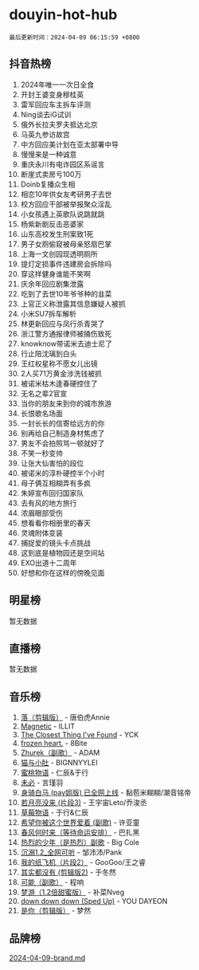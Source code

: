 # douyin-hot-hub

`最后更新时间：2024-04-09 06:15:59 +0800`

## 抖音热榜

1. 2024年唯一一次日全食
1. 开封王婆变身穆桂英
1. 雷军回应车主拆车评测
1. Ning谈去iG试训
1. 俄外长拉夫罗夫抵达北京
1. 马英九参访故宫
1. 中方回应美计划在亚太部署中导
1. 慢慢来是一种诚意
1. 重庆永川有电诈园区系谣言
1. 断崖式卖房亏100万
1. Doinb复播众生相
1. 相恋10年供女友考研男子去世
1. 校方回应干部被举报聚众淫乱
1. 小女孩遇上英歌队说跳就跳
1. 杨紫新剧反击恶婆家
1. 山东高校发生刑案致1死
1. 男子女厕偷窥被母亲怒扇巴掌
1. 上海一文创园现透明厕所
1. 提灯定损事件违建房会拆除吗
1. 穿这样健身谁能不笑啊
1. 庆余年回应剧集泄露
1. 吃到了去世10年爷爷种的韭菜
1. 上官正义称泄露其信息嫌疑人被抓
1. 小米SU7拆车解析
1. 林更新回应与凤行杀青哭了
1. 浙江警方通报律师被捅伤致死
1. knowknow带诺米去迪士尼了
1. 行止陪沈璃到白头
1. 王红权星称不愿女儿出镜
1. 2人买71万黄金涉洗钱被抓
1. 被诺米枯木逢春硬控住了
1. 无名之辈2官宣
1. 当你的朋友来到你的城市旅游
1. 长恨歌名场面
1. 一封长长的信寄给远方的你
1. 别再给自己制造身材焦虑了
1. 男友不会拍照骂一顿就好了
1. 不笑一秒变帅
1. 让张大仙害怕的段位
1. 被诺米的淳朴硬控半个小时
1. 母子俩互相糊弄有多疯
1. 朱婷宣布回归国家队
1. 去有风的地方旅行
1. 浓眉眼部受伤
1. 想看看你相册里的春天
1. 灵魂附体变装
1. 捕捉爱的镜头卡点挑战
1. 这到底是植物园还是空间站
1. EXO出道十二周年
1. 好想和你在这样的傍晚见面

## 明星榜

暂无数据

## 直播榜

暂无数据

## 音乐榜

1. [落（剪辑版）](https://sf5-hl-cdn-tos.douyinstatic.com/obj/tos-cn-ve-2774/o0h6HvN1BBbli9LtU3i5fQIleBQMF5Cg4TZmmC) - 唐伯虎Annie
1. [Magnetic](https://sf5-hl-cdn-tos.douyinstatic.com/obj/tos-cn-ve-2774/oAQCYdBNZfLACGDmVFAsfAtpy32tqErgQ3XgBN) - ILLIT
1. [The Closest Thing I've Found](https://sf5-hl-cdn-tos.douyinstatic.com/obj/tos-cn-ve-2774/514ab5d9146f4d2ca454b7adff8e5e4d) - YCK
1. [frozen heart.](https://sf3-cdn-tos.douyinstatic.com/obj/tos-cn-ve-2774/oIIWJfyjIACZA9zQMtnJ6hQQhFC4vhCupoRBsO) - 8Bite
1. [Zhurek（副歌）](https://sf6-cdn-tos.douyinstatic.com/obj/tos-cn-ve-2774/ooQm8FBZQDlf0btEYgVpCcSCQfrdJGBEKZYBGS) - ADAM
1. [猫与小肚](https://sf5-hl-cdn-tos.douyinstatic.com/obj/tos-cn-ve-2774/osZeoClMECgK8DYl6VebABgbchEtPYQjZEnRtd) - BIGNNYYLEI
1. [蜜桃物语](https://sf3-cdn-tos.douyinstatic.com/obj/tos-cn-ve-2774/oIhOSCZtIACtYU4XQkngiW9kCBfVD1Fz9IYeqL) - 仁辰&于行
1. [未必](https://sf5-hl-cdn-tos.douyinstatic.com/obj/tos-cn-ve-2774/ogntQMFnKQDZUgTCYuJgfLEtleYZZFxBQqhhFB) - 言瑾羽
1. [身骑白马 (pay姐版) 已全网上线](https://sf6-cdn-tos.douyinstatic.com/obj/tos-cn-ve-2774/oQLO5ZgLsFkaDhdIIveF2zUCgfweY0gWaH4AQG) - 黏苞米糊糊/潮音铭帝
1. [若月亮没来 (片段3)](https://sf5-hl-cdn-tos.douyinstatic.com/obj/tos-cn-ve-2774/okfyEUsGW1B1ovJi5JiN9IjvAT2lMwA054GoEB) - 王宇宙Leto/乔浚丞
1. [草莓物语](https://sf3-cdn-tos.douyinstatic.com/obj/tos-cn-ve-2774/okynhJ7jEAIIZBfsLgYMEI8QC3WbQNN66RKzhT) - 于行&仁辰
1. [希望你被这个世界爱着 (副歌)](https://sf3-cdn-tos.douyinstatic.com/obj/tos-cn-ve-2774/oUHCmWQfZlE3QQBKBeD8rCFLpJzPgCpImhsxMt) - 许亚童
1. [春风何时来（等待命运安排）](https://sf3-cdn-tos.douyinstatic.com/obj/tos-cn-ve-2774/oICBNbD3gelMfB4WgiD1KI2jQtXZE2FgHLwtsl) - 巴扎黑
1. [热烈的少年（是热烈）副歌](https://sf3-cdn-tos.douyinstatic.com/obj/tos-cn-ve-2774/owVNI0CLDAUMtSz6TEYvfFBFL4UDFFhLfgK8fa) - Big Cole
1. [沉溺1.2_全网可听](https://sf5-hl-cdn-tos.douyinstatic.com/obj/tos-cn-ve-2774/ok2QoiBqsWAX9McZmWiI9gAB0EzwD4Xj6yfmtH) - 邹沛沛/Pank
1. [我的纸飞机（片段2）](https://sf3-cdn-tos.douyinstatic.com/obj/tos-cn-ve-2774/oM2ZrKcg2CD5AeRB2gkeXOFB1IxAGJdZPazYHf) - GooGoo/王之睿
1. [其实都没有 (剪辑版2)](https://sf5-hl-cdn-tos.douyinstatic.com/obj/tos-cn-ve-2774/oEBNQenHZtBhxYjGgUDQk0BCHTigQafgFlbQ7k) - 于冬然
1. [可能（副歌）](https://sf6-cdn-tos.douyinstatic.com/obj/tos-cn-ve-2774/cde1731888894259b333569393c2fb51) - 程响
1. [梦游（1.2倍甜蜜版）](https://sf5-hl-cdn-tos.douyinstatic.com/obj/tos-cn-ve-2774/o4gyAUm8hwufoEABmwVIiQtHsFuGzAEEWtNMzo) - 补菜Nveg
1. [down down down (Sped Up)](https://sf5-hl-cdn-tos.douyinstatic.com/obj/tos-cn-ve-2774/ow80iABiXIO9DsFwK6WeZKMaJRi3BPJAotDy8m) - YOU DAYEON
1. [是你（剪辑版）](https://sf3-cdn-tos.douyinstatic.com/obj/tos-cn-ve-2774/46019dae783c4c969944217fe1cfafc4) - 梦然

## 品牌榜

[2024-04-09-brand.md](2024-04-09-brand.md)
